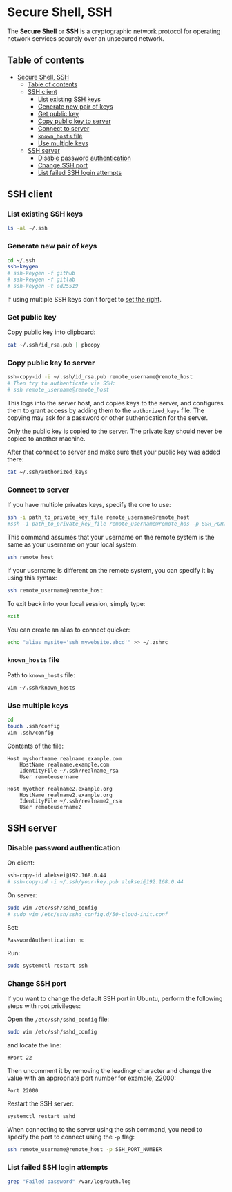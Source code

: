 # Secure Shell, SSH

The **Secure Shell** or **SSH** is a cryptographic network protocol for operating network services securely over an unsecured network.

## Table of contents

- [Secure Shell, SSH](#secure-shell-ssh)
  - [Table of contents](#table-of-contents)
  - [SSH client](#ssh-client)
    - [List existing SSH keys](#list-existing-ssh-keys)
    - [Generate new pair of keys](#generate-new-pair-of-keys)
    - [Get public key](#get-public-key)
    - [Copy public key to server](#copy-public-key-to-server)
    - [Connect to server](#connect-to-server)
    - [`known_hosts` file](#known_hosts-file)
    - [Use multiple keys](#use-multiple-keys)
  - [SSH server](#ssh-server)
    - [Disable password authentication](#disable-password-authentication)
    - [Change SSH port](#change-ssh-port)
    - [List failed SSH login attempts](#list-failed-ssh-login-attempts)

## SSH client

### List existing SSH keys

```bash
ls -al ~/.ssh
```

### Generate new pair of keys

```bash
cd ~/.ssh
ssh-keygen
# ssh-keygen -f github
# ssh-keygen -f gitlab
# ssh-keygen -t ed25519
```

If using multiple SSH keys don't forget to [set the right](#use-multiple-keys).

### Get public key

Copy public key into clipboard:

```bash
cat ~/.ssh/id_rsa.pub | pbcopy
```

### Copy public key to server

```bash
ssh-copy-id -i ~/.ssh/id_rsa.pub remote_username@remote_host
# Then try to authenticate via SSH:
# ssh remote_username@remote_host
```

This logs into the server host, and copies keys to the server, and configures them to grant access by adding them to the `authorized_keys` file. The copying may ask for a password or other authentication for the server.

Only the public key is copied to the server. The private key should never be copied to another machine.

After that connect to server and make sure that your public key was added there:

```bash
cat ~/.ssh/authorized_keys 
```

### Connect to server

If you have multiple privates keys, specify the one to use:

```bash
ssh -i path_to_private_key_file remote_username@remote_host
#ssh -i path_to_private_key_file remote_username@remote_hos -p SSH_PORT
```

This command assumes that your username on the remote system is the same as your username on your local system:

```bash
ssh remote_host
```

If your username is different on the remote system, you can specify it by using this syntax:

```bash
ssh remote_username@remote_host
```

To exit back into your local session, simply type:

```bash
exit
```

You can create an alias to connect quicker:

```bash
echo "alias mysite='ssh mywebsite.abcd'" >> ~/.zshrc
```

### `known_hosts` file

Path to `known_hosts` file:

```bash
vim ~/.ssh/known_hosts
```

### Use multiple keys

```bash
cd
touch .ssh/config
vim .ssh/config
```

Contents of the file:

```text
Host myshortname realname.example.com
    HostName realname.example.com
    IdentityFile ~/.ssh/realname_rsa
    User remoteusername

Host myother realname2.example.org
    HostName realname2.example.org
    IdentityFile ~/.ssh/realname2_rsa
    User remoteusername2
```

## SSH server

### Disable password authentication

On client:

```bash
ssh-copy-id aleksei@192.168.0.44
# ssh-copy-id -i ~/.ssh/your-key.pub aleksei@192.168.0.44
```

On server:

```bash
sudo vim /etc/ssh/sshd_config
# sudo vim /etc/ssh/sshd_config.d/50-cloud-init.conf
```

Set:

```text
PasswordAuthentication no
```

Run:

```bash
sudo systemctl restart ssh
```

### Change SSH port

If you want to change the default SSH port in Ubuntu, perform the following steps with root privileges:

Open the `/etc/ssh/sshd_config` file:

```bash
sudo vim /etc/ssh/sshd_config
```

and locate the line:

```text
#Port 22
```

Then uncomment it by removing the leading`#` character and change the value with an appropriate port number for example, 22000:

```text
Port 22000
```

Restart the SSH server:

```bash
systemctl restart sshd
```

When connecting to the server using the ssh command, you need to specify the port to connect using the `-p` flag:

```bash
ssh remote_username@remote_host -p SSH_PORT_NUMBER
```

### List failed SSH login attempts

```bash
grep "Failed password" /var/log/auth.log
```
